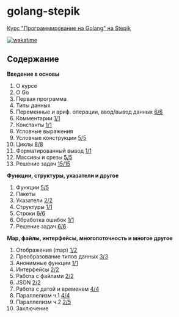 # golang-stepik

[Курс "Программирование на Golang" на Stepik](https://stepik.org/course/54403/syllabus)

[![wakatime](https://wakatime.com/badge/github/feeedback/golang-stepik.svg)](https://wakatime.com/badge/github/feeedback/golang-stepik)

## Содержание

**Введение в основы**

1. О курсе
2. О Go
3. Первая программа
4. Типы данных
5. Переменные и ариф. операции, ввод/вывод данных [6/6](lesson_1_5/)
6. Комментарии [1/1](lesson_1_6/)
7. Константы [1/1](lesson_1_7/)
8. Условные выражения
9. Условные конструкции [5/5](lesson_1_9/)
10. Циклы [8/8](lesson_1_10/)
11. Форматированный вывод [1/1](lesson_1_11/)
12. Массивы и срезы [5/5](lesson_1_12/)
13. Решение задач [15/15](lesson_1_13/)

**Функции, структуры, указатели и другое**

1. Функции [5/5](lesson_2_1/)
2. Пакеты
3. Указатели [2/2](lesson_2_3/)
4. Структуры [1/1](lesson_2_4/)
5. Строки [6/6](lesson_2_5/)
6. Обработка ошибок [1/1](lesson_2_6/)
7. Решение задач [6/6](lesson_2_7/)

**Map, файлы, интерфейсы, многопоточность и многое другое**

1. Отображения (map) [1/2](lesson_3_1/)
2. Преобразование типов данных [3/3](lesson_3_2/)
3. Анонимные функции [1/1](lesson_3_3/)
4. Интерфейсы [2/2](lesson_3_4/)
5. Работа с файлами [2/2](lesson_3_5/)
6. JSON [2/2](lesson_3_6/)
7. Работа с датой и временем [4/4](lesson_3_7/)
8. Параллелизм ч.1 [4/4](lesson_3_8/)
9. Параллелизм ч.2 [2/5](lesson_3_9/)
10. Заключение
